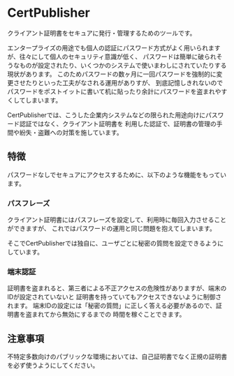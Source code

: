 CertPublisher
=============

クライアント証明書をセキュアに発行・管理するためのツールです。

エンタープライズの用途でも個人の認証にパスワード方式がよく用いられますが、往々にして個人のセキュリティ意識が低く、
パスワードは簡単に破られそうなものが設定されたり、いくつかのシステムで使いまわしにされていたりする現状があります。
このためパスワードの数ヶ月に一回パスワードを強制的に変更させたりといった工夫がなされる運用がありすが、
到底記憶しきれないのでパスワードをポストイットに書いて机に貼ったり余計にパスワードを盗まれやすくしてしまいます。

CertPublisherでは、こうした企業内システムなどの限られた用途向けにパスワード認証ではなく、クライアント証明書を
利用した認証で、証明書の管理の手間や紛失・盗難への対策を施しています。

特徴
----

パスワードなしでセキュアにアクセスするために、以下のような機能をもっています。

### パスフレーズ

クライアント証明書にはパスフレーズを設定して、利用時に毎回入力させることができますが、
これではパスワードの運用と同じ問題を抱えてしまいます。

そこでCertPublisherでは独自に、ユーザごとに秘密の質問を設定できるようにしています。


### 端末認証

証明書を盗まれると、第三者による不正アクセスの危険性がありますが、端末のIDが設定されていないと
証明書を持っていてもアクセスできないように制御されます。
端末IDの設定には「秘密の質問」に正しく答える必要があるので、証明書を盗まれてから無効にするまでの
時間を稼ぐことできます。


注意事項
--------
不特定多数向けのパブリックな環境においては、自己証明書でなく正規の証明書を必ず使うようにしてください。